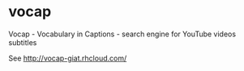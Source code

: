 # vocap
Vocap - Vocabulary in Captions - search engine for YouTube videos subtitles

See http://vocap-giat.rhcloud.com/
